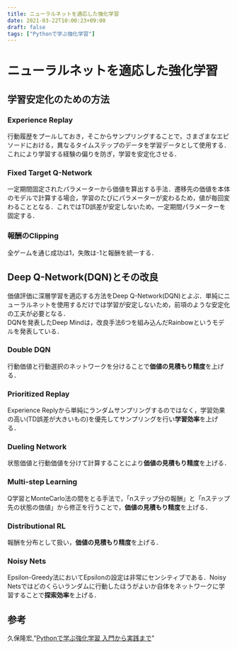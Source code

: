 ```yaml
---
title: ニューラルネットを適応した強化学習
date: 2021-03-22T10:00:23+09:00
draft: false
tags: ["Pythonで学ぶ強化学習"] 
---
```

<!--more-->
# ニューラルネットを適応した強化学習
## 学習安定化のための方法
### Experience Replay
行動履歴をプールしておき，そこからサンプリングすることで，さまざまなエピソードにおける，異なるタイムステップのデータを学習データとして使用する．これにより学習する経験の偏りを防ぎ，学習を安定化させる．

### Fixed Target Q-Network
一定期間固定されたパラメーターから価値を算出する手法．遷移先の価値を本体のモデルで計算する場合，学習のたびにパラメーターが変わるため，値が毎回変わることとなる．これではTD誤差が安定しないため，一定期間パラメーターを固定する．

### 報酬のClipping
全ゲームを通じ成功は1，失敗は-1と報酬を統一する．

## Deep Q-Network(DQN)とその改良
価値評価に深層学習を適応する方法をDeep Q-Network(DQN)とよぶ．単純にニューラルネットを使用するだけでは学習が安定しないため，前項のような安定化の工夫が必要となる．  
DQNを発表したDeep Mindは，改良手法6つを組み込んだRainbowというモデルを発表している．

### Double DQN
行動価値と行動選択のネットワークを分けることで<b>価値の見積もり精度</b>を上げる．

### Prioritized Replay
Experience Replyから単純にランダムサンプリングするのではなく，学習効果の高い(TD誤差が大きいもの)を優先してサンプリングを行い<b>学習効率</b>を上げる．

### Dueling Network
状態価値と行動価値を分けて計算することにより<b>価値の見積もり精度</b>を上げる．

### Multi-step Learning
Q学習とMonteCarlo法の間をとる手法で，「nステップ分の報酬」と「nステップ先の状態の価値」から修正を行うことで，<b>価値の見積もり精度</b>を上げる．

### Distributional RL
報酬を分布として扱い，<b>価値の見積もり精度</b>を上げる．

### Noisy Nets
Epsilon-Greedy法においてEpsilonの設定は非常にセンシティブである．Noisy Netsではどのくらいランダムに行動したほうがよいか自体をネットワークに学習することで<b>探索効率</b>を上げる．

## 参考
久保隆宏,"[Pythonで学ぶ強化学習 入門から実践まで](https://amzn.to/3tA1S4W)"
